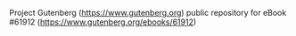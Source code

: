 Project Gutenberg (https://www.gutenberg.org) public repository for eBook #61912 (https://www.gutenberg.org/ebooks/61912)

